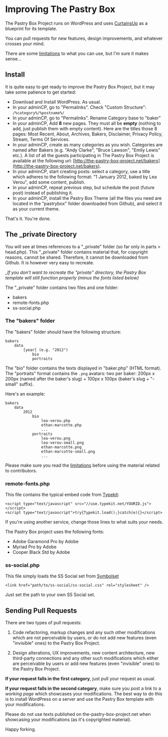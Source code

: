 # Improving The Pastry Box


The Pastry Box Project runs on WordPress and uses [CurtainsUp](https://github.com/alexduloz/CurtainsUp) as a blueprint for its template.

You can pull requests for new features, design improvements, and whatever crosses your mind. 

There are some [limitations](https://github.com/alexduloz/pastrybox/blob/gh-pages/LIMITATIONS.md) to what you can use, but I'm sure it makes sense...


## Install


It is quite easy to get ready to improve the Pastry Box Project, but it may take some patience to get started:


* Download and Install WordPress. As usual.
* In your adminCP, go to "Permalinks". Check "Custom Structure": `/%category%/%postname%/`
* In your adminCP, go to "Permalinks". Rename Category base to "baker"
* In your adminCP, Add __8__ new pages. They must all be __empty__ (nothing to add, just publish them with empty content). Here are the titles those 8 pages: Most Recent, About, Archives, Bakers, Disclaimer, Privacy Policy, Stream, Terms Of Services. 
* In your adminCP, create as many categories as you wish. Categories are named after Bakers (e.g. "Andy Clarke", "Bruce Lawson", "Emily Lewis" etc.). A list of all the guests participating in The Pastry Box Project is available at the following url: [http://the-pastry-box-project.net/bakers](http://the-pastry-box-project.net/bakers).
* In your adminCP, start creating posts: select a category, use a title which adheres to the following format: "1 January 2012, baked by Lea Verou", add some content, publish.
* In your adminCP, repeat previous step, but schedule the post (future post) instead of publishing it.
* In your adminCP, install the Pastry Box Theme (all the files you need are located in the "pastrybox" folder downloaded from Github), and select it as your current theme.

That's it. You're done.


## The _private Directory

You will see at times references to a "_private" folder (so far only in parts > head.php). This "_private" folder contains material that, for copyright reasons, cannot be shared. Therefore, it cannot be downloaded from Github. It is however very easy to recreate.

__If you don't want to recreate the "_private" directory, the Pastry Box template will still function properly (minus the fonts listed below)__

The "_private" folder contains two files and one folder:

* bakers
* remote-fonts.php
* ss-social.php

### The "bakers" folder

The "bakers" folder should have the following structure:


	bakers
		data
			[year] (e.g. "2012")
				bio
				portraits


The "bio" folder contains the texts displayed in "baker.php" (HTML format).
The "portraits" format contains the `.png` avatars: two per baker: 200px x 200px (named after the baker's slug) + 100px x 100px (baker's slug + "-small" suffix).

Here's an example:


	bakers
		data
			2012
				bio
					lea-verou.php
					ethan-marcotte.php
					...
				portraits
					lea-verou.png
					lea-verou-small.png
					ethan-marcotte.png
					ethan-marcotte-small.png
					...


Please make sure you read the [limitations](https://github.com/alexduloz/pastrybox/blob/gh-pages/LIMITATIONS.md) before using the material related to contributors.

### remote-fonts.php

This file contains the typical embed code from [Typekit](https://typekit.com/fonts):

	<script type="text/javascript" src="//use.typekit.net/YOURID.js"></script>
	<script type="text/javascript">try{Typekit.load();}catch(e){}</script>

If you're using another service, change those lines to what suits your needs.

The Pastry Box project uses the following fonts: 

*  Adobe Garamond Pro by Adobe
*  Myriad Pro by Adobe 
*  Cooper Black Std by Adobe 

### ss-social.php

This file simply loads the SS Social set from [Symbolset](http://symbolset.com/)

	<link href="path/to/ss-social/ss-social.css" rel="stylesheet" />

Just set the path to your own SS Social set.

## Sending Pull Requests

There are two types of pull requests: 

1) Code refactoring, markup changes and any such other modifications which are not perceivable by users, or do not add new features (even "invisible" ones) to the Pastry Box Project.

2) Design alterations, UX improvements, new content architecture, new third-party connections and any other such modifications which either are perceivable by users or add new features (even "invisible" ones) to the Pastry Box Project.

__If your request falls in the first category__, just pull your request as usual. 

__If your request falls in the second category__, make sure you post a link to a *working page* which showcases your modifications. The best way to do this is to install WordPress on a server and use the Pastry Box template with your modifications.

Please do not use texts published on the-pastry-box-project.net when showcasing your modifications (as it's copyrighted material).

Happy forking.
